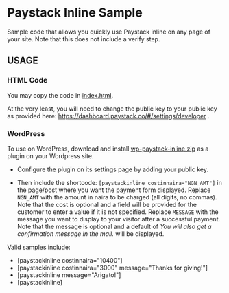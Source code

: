 # Paystack Inline Sample

Sample code that allows you quickly use Paystack inline on any page of your site. Note that this does not include a verify step.

## USAGE

### HTML Code

You may copy the code in [index.html](index.html).

At the very least, you will need to change the public key to your public key as provided here: https://dashboard.paystack.co/#/settings/developer .

### WordPress

To use on WordPress, download and install [wp-paystack-inline.zip](wp-paystack-inline.zip) as a plugin on your Wordpress site.

* Configure the plugin on its settings page by adding your public key.

* Then include the shortcode: `[paystackinline costinnaira="NGN_AMT"]` in the page/post where you want the payment form displayed.
Replace `NGN_AMT` with the amount in naira to be charged (all digits, no commas). 
Note that the cost is optional and a field will be provided for the customer to enter a value if it is not specified.
Replace `MESSAGE` with the message you want to display to your visitor after a successful payment. 
Note that the message is optional and a default of *You will also get a confirmation message in the mail.* will be displayed.
    
Valid samples include:
* [paystackinline costinnaira="10400"]
* [paystackinline costinnaira="3000" message="Thanks for giving!"]
* [paystackinline message="Arigato!"]
* [paystackinline]

